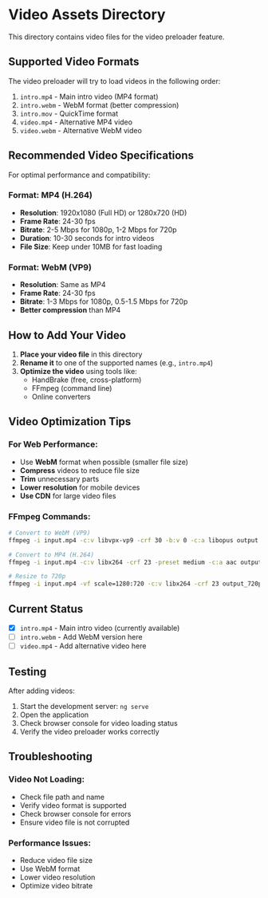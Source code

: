 # Video Assets Directory

This directory contains video files for the video preloader feature.

## Supported Video Formats

The video preloader will try to load videos in the following order:
1. `intro.mp4` - Main intro video (MP4 format)
2. `intro.webm` - WebM format (better compression)
3. `intro.mov` - QuickTime format
4. `video.mp4` - Alternative MP4 video
5. `video.webm` - Alternative WebM video

## Recommended Video Specifications

For optimal performance and compatibility:

### Format: MP4 (H.264)
- **Resolution**: 1920x1080 (Full HD) or 1280x720 (HD)
- **Frame Rate**: 24-30 fps
- **Bitrate**: 2-5 Mbps for 1080p, 1-2 Mbps for 720p
- **Duration**: 10-30 seconds for intro videos
- **File Size**: Keep under 10MB for fast loading

### Format: WebM (VP9)
- **Resolution**: Same as MP4
- **Frame Rate**: 24-30 fps
- **Bitrate**: 1-3 Mbps for 1080p, 0.5-1.5 Mbps for 720p
- **Better compression** than MP4

## How to Add Your Video

1. **Place your video file** in this directory
2. **Rename it** to one of the supported names (e.g., `intro.mp4`)
3. **Optimize the video** using tools like:
   - HandBrake (free, cross-platform)
   - FFmpeg (command line)
   - Online converters

## Video Optimization Tips

### For Web Performance:
- Use **WebM** format when possible (smaller file size)
- **Compress** videos to reduce file size
- **Trim** unnecessary parts
- **Lower resolution** for mobile devices
- **Use CDN** for large video files

### FFmpeg Commands:
```bash
# Convert to WebM (VP9)
ffmpeg -i input.mp4 -c:v libvpx-vp9 -crf 30 -b:v 0 -c:a libopus output.webm

# Convert to MP4 (H.264)
ffmpeg -i input.mp4 -c:v libx264 -crf 23 -preset medium -c:a aac output.mp4

# Resize to 720p
ffmpeg -i input.mp4 -vf scale=1280:720 -c:v libx264 -crf 23 output_720p.mp4
```

## Current Status

- [x] `intro.mp4` - Main intro video (currently available)
- [ ] `intro.webm` - Add WebM version here
- [ ] `video.mp4` - Add alternative video here

## Testing

After adding videos:
1. Start the development server: `ng serve`
2. Open the application
3. Check browser console for video loading status
4. Verify the video preloader works correctly

## Troubleshooting

### Video Not Loading:
- Check file path and name
- Verify video format is supported
- Check browser console for errors
- Ensure video file is not corrupted

### Performance Issues:
- Reduce video file size
- Use WebM format
- Lower video resolution
- Optimize video bitrate
